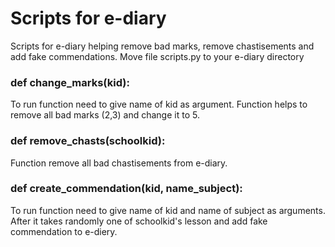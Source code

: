 # Scripts for e-diary
Scripts for e-diary helping remove bad marks, remove chastisements and add fake commendations.
Move file scripts.py to your e-diary directory
### def change_marks(kid):
To run function need to give name of kid as argument. Function helps to remove all bad marks (2,3) and change it to 5. 


### def remove_chasts(schoolkid):
Function remove all bad chastisements from e-diary. 

### def create_commendation(kid, name_subject):
To run function need to give name of kid and name of subject as arguments. After it takes randomly one of schoolkid's lesson and add fake commendation to e-diery.
